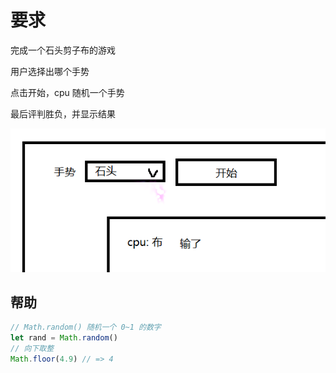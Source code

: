# 要求

完成一个石头剪子布的游戏

用户选择出哪个手势

点击开始，cpu 随机一个手势

最后评判胜负，并显示结果

![](md-img/2022-11-24-10-46-21.png)

## 帮助

```js
// Math.random() 随机一个 0~1 的数字
let rand = Math.random()
// 向下取整
Math.floor(4.9) // => 4
```